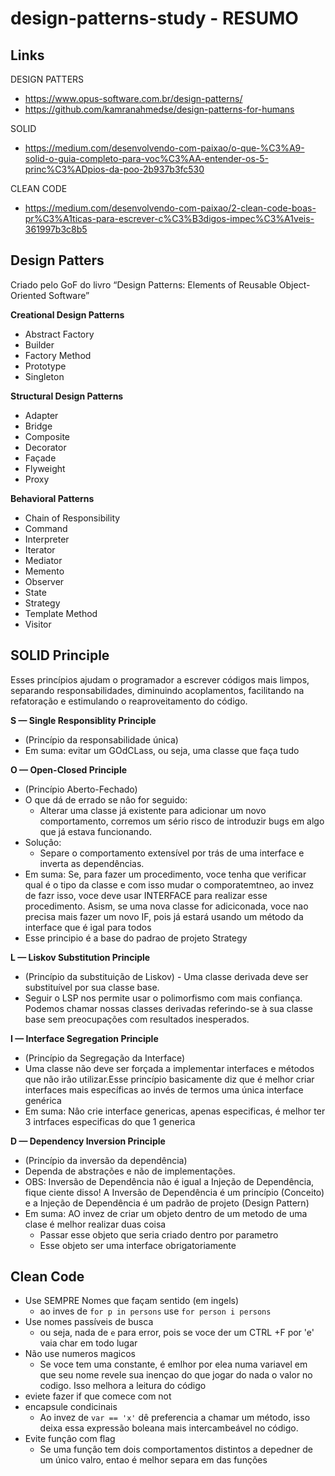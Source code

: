 # design-patterns-study - RESUMO

## Links

DESIGN PATTERS
+ https://www.opus-software.com.br/design-patterns/
+ https://github.com/kamranahmedse/design-patterns-for-humans

SOLID
+ https://medium.com/desenvolvendo-com-paixao/o-que-%C3%A9-solid-o-guia-completo-para-voc%C3%AA-entender-os-5-princ%C3%ADpios-da-poo-2b937b3fc530

CLEAN CODE
+ https://medium.com/desenvolvendo-com-paixao/2-clean-code-boas-pr%C3%A1ticas-para-escrever-c%C3%B3digos-impec%C3%A1veis-361997b3c8b5

## Design Patters

Criado pelo GoF do livro “Design Patterns: Elements of Reusable Object-Oriented Software”

**Creational Design Patterns**

+ Abstract Factory
+ Builder
+ Factory Method
+ Prototype
+ Singleton

**Structural Design Patterns**

+ Adapter
+ Bridge
+ Composite
+ Decorator
+ Façade
+ Flyweight
+ Proxy

**Behavioral Patterns**

+ Chain of Responsibility
+ Command
+ Interpreter
+ Iterator
+ Mediator
+ Memento
+ Observer
+ State
+ Strategy
+ Template Method
+ Visitor

## SOLID Principle

Esses princípios ajudam o programador a escrever códigos mais limpos, separando responsabilidades, diminuindo acoplamentos, facilitando na refatoração e estimulando o reaproveitamento do código.

**S — Single Responsiblity Principle**
+  (Princípio da responsabilidade única)
+ Em suma: evitar um GOdCLass, ou seja, uma classe que faça tudo

**O — Open-Closed Principle**
+ (Princípio Aberto-Fechado)
+ O que dá de errado se nâo for seguido:
  - Alterar uma classe já existente para adicionar um novo comportamento, corremos um sério risco de introduzir bugs em algo que já estava funcionando.
+ Soluçâo:
  - Separe o comportamento extensível por trás de uma interface e inverta as dependências.
+ Em suma: Se, para fazer um procedimento, voce tenha que verificar qual é o tipo da classe e com isso mudar o comporatemtneo, ao invez de fazr isso, voce deve usar INTERFACE para realizar esse procedimento. Asism, se uma nova classe for adiciconada, voce nao precisa mais fazer um novo IF, pois já estará usando um método da interface que é igal para todos
+ Esse principio é a base do padrao de projeto Strategy

**L — Liskov Substitution Principle**
+ (Princípio da substituição de Liskov) - Uma classe derivada deve ser substituível por sua classe base.
+ Seguir o LSP nos permite usar o polimorfismo com mais confiança. Podemos chamar nossas classes derivadas referindo-se à sua classe base sem preocupações com resultados inesperados.

**I — Interface Segregation Principle**
+ (Princípio da Segregação da Interface)
+ Uma classe não deve ser forçada a implementar interfaces e métodos que não irão utilizar.Esse princípio basicamente diz que é melhor criar interfaces mais específicas ao invés de termos uma única interface genérica
+ Em suma: Nâo crie interface genericas, apenas especificas, é melhor ter 3 intrfaces especificas do que 1 generica

**D — Dependency Inversion Principle**
+ (Princípio da inversão da dependência)
+  Dependa de abstrações e não de implementações.
+ OBS: Inversão de Dependência não é igual a Injeção de Dependência, fique ciente disso! A Inversão de Dependência é um princípio (Conceito) e a Injeção de Dependência é um padrão de projeto (Design Pattern)
+ Em suma: AO invez de criar um objeto dentro de um metodo de uma clase é melhor realizar duas coisa
  - Passar esse objeto que seria criado dentro por parametro
  - Esse objeto ser uma interface obrigatoriamente

## Clean Code

+ Use SEMPRE Nomes que façam sentido (em ingels)
  - ao inves de `for p in persons` use `for person i persons`
+ Use nomes passíveis de busca
  - ou seja, nada de `e` para error, pois se voce der um CTRL +F por 'e' vaia char em todo lugar
+ Não use numeros magicos
  - Se voce tem uma constante, é emlhor por elea numa variavel em que seu nome revele sua inençao do que jogar do nada o valor no codigo. Isso melhora a leitura do código
+ eviete fazer if que comece com not
+ encapsule condicinais
  - Ao invez de `var == 'x'` dê preferencia a chamar um método, isso deixa essa expressão boleana mais intercambeável no código.
+ Evite funçâo com flag
  - Se uma funçâo tem dois comportamentos distintos a depedner de um único valro,  entao é melhor separa em das funções
